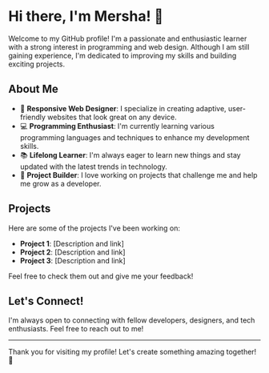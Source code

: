 # Hi there, I'm Mersha! 👋

Welcome to my GitHub profile! I'm a passionate and enthusiastic learner with a strong interest in programming and web design. Although I am still gaining experience, I'm dedicated to improving my skills and building exciting projects.

## About Me

- 🎨 **Responsive Web Designer**: I specialize in creating adaptive, user-friendly websites that look great on any device.
- 💻 **Programming Enthusiast**: I'm currently learning various programming languages and techniques to enhance my development skills.
- 📚 **Lifelong Learner**: I'm always eager to learn new things and stay updated with the latest trends in technology.
- 🚀 **Project Builder**: I love working on projects that challenge me and help me grow as a developer.

## Projects

Here are some of the projects I've been working on:

- **Project 1**: [Description and link]
- **Project 2**: [Description and link]
- **Project 3**: [Description and link]

Feel free to check them out and give me your feedback!

## Let's Connect!

I'm always open to connecting with fellow developers, designers, and tech enthusiasts. Feel free to reach out to me!



---

Thank you for visiting my profile! Let's create something amazing together! 🚀


